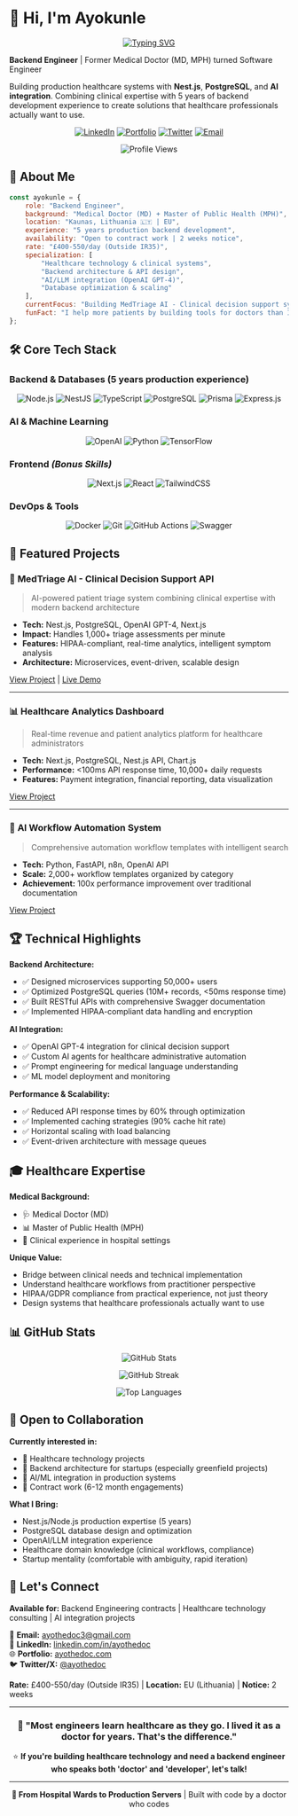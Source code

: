 # 👋 Hi, I'm Ayokunle

<div align="center">

[![Typing SVG](https://readme-typing-svg.herokuapp.com?font=Fira+Code&size=24&pause=1000&color=4CAF50&center=true&vCenter=true&width=600&lines=Backend+Engineer+%F0%9F%9A%80;Healthcare+Technology+Specialist+%F0%9F%A5;Building+Production+Systems+%F0%9F%8C%90;AI+Integration+Expert+%F0%9F%A4%96)](https://git.io/typing-svg)

</div>

**Backend Engineer** | Former Medical Doctor (MD, MPH) turned Software Engineer

Building production healthcare systems with **Nest.js**, **PostgreSQL**, and **AI integration**. Combining clinical expertise with 5 years of backend development experience to create solutions that healthcare professionals actually want to use.

<div align="center">
 
[![LinkedIn](https://img.shields.io/badge/LinkedIn-0077B5?style=for-the-badge&logo=linkedin&logoColor=white)](https://www.linkedin.com/in/ayothedoc)
[![Portfolio](https://img.shields.io/badge/Portfolio-4CAF50?style=for-the-badge&logo=google-chrome&logoColor=white)](https://www.ayothedoc.com/)
[![Twitter](https://img.shields.io/badge/X-000000?style=for-the-badge&logo=x&logoColor=white)](https://x.com/ayothedoc)
[![Email](https://img.shields.io/badge/Gmail-D14836?style=for-the-badge&logo=gmail&logoColor=white)](mailto:ayothedoc3@gmail.com)

![Profile Views](https://komarev.com/ghpvc/?username=ayothedoc3&color=4CAF50&style=for-the-badge)

</div>

## 🏥 About Me

```javascript
const ayokunle = {
    role: "Backend Engineer",
    background: "Medical Doctor (MD) + Master of Public Health (MPH)",
    location: "Kaunas, Lithuania 🇱🇹 | EU",
    experience: "5 years production backend development",
    availability: "Open to contract work | 2 weeks notice",
    rate: "£400-550/day (Outside IR35)",
    specialization: [
        "Healthcare technology & clinical systems",
        "Backend architecture & API design",
        "AI/LLM integration (OpenAI GPT-4)",
        "Database optimization & scaling"
    ],
    currentFocus: "Building MedTriage AI - Clinical decision support system",
    funFact: "I help more patients by building tools for doctors than I did seeing them one-by-one 🩺→💻"
};
```

## 🛠️ Core Tech Stack

### **Backend & Databases** (5 years production experience)
<div align="center">

![Node.js](https://img.shields.io/badge/Node.js-43853D?style=for-the-badge&logo=node.js&logoColor=white)
![NestJS](https://img.shields.io/badge/NestJS-E0234E?style=for-the-badge&logo=nestjs&logoColor=white)
![TypeScript](https://img.shields.io/badge/TypeScript-007ACC?style=for-the-badge&logo=typescript&logoColor=white)
![PostgreSQL](https://img.shields.io/badge/PostgreSQL-316192?style=for-the-badge&logo=postgresql&logoColor=white)
![Prisma](https://img.shields.io/badge/Prisma-2D3748?style=for-the-badge&logo=prisma&logoColor=white)
![Express.js](https://img.shields.io/badge/Express.js-404D59?style=for-the-badge)

</div>

### **AI & Machine Learning**
<div align="center">

![OpenAI](https://img.shields.io/badge/OpenAI-412991?style=for-the-badge&logo=openai&logoColor=white)
![Python](https://img.shields.io/badge/Python-3776AB?style=for-the-badge&logo=python&logoColor=white)
![TensorFlow](https://img.shields.io/badge/TensorFlow-FF6F00?style=for-the-badge&logo=tensorflow&logoColor=white)

</div>

### **Frontend** *(Bonus Skills)*
<div align="center">

![Next.js](https://img.shields.io/badge/Next.js-000000?style=for-the-badge&logo=next.js&logoColor=white)
![React](https://img.shields.io/badge/React-20232A?style=for-the-badge&logo=react&logoColor=61DAFB)
![TailwindCSS](https://img.shields.io/badge/Tailwind_CSS-38B2AC?style=for-the-badge&logo=tailwind-css&logoColor=white)

</div>

### **DevOps & Tools**
<div align="center">

![Docker](https://img.shields.io/badge/Docker-2496ED?style=for-the-badge&logo=docker&logoColor=white)
![Git](https://img.shields.io/badge/Git-F05032?style=for-the-badge&logo=git&logoColor=white)
![GitHub Actions](https://img.shields.io/badge/GitHub_Actions-2088FF?style=for-the-badge&logo=github-actions&logoColor=white)
![Swagger](https://img.shields.io/badge/Swagger-85EA2D?style=for-the-badge&logo=swagger&logoColor=black)

</div>

## 💼 Featured Projects

### 🏥 **MedTriage AI** - Clinical Decision Support API
> AI-powered patient triage system combining clinical expertise with modern backend architecture

- **Tech:** Nest.js, PostgreSQL, OpenAI GPT-4, Next.js
- **Impact:** Handles 1,000+ triage assessments per minute
- **Features:** HIPAA-compliant, real-time analytics, intelligent symptom analysis
- **Architecture:** Microservices, event-driven, scalable design

[View Project](https://github.com/ayothedoc3/medtriage-ai) | [Live Demo](#)

---

### 📊 **Healthcare Analytics Dashboard**
> Real-time revenue and patient analytics platform for healthcare administrators

- **Tech:** Next.js, PostgreSQL, Nest.js API, Chart.js
- **Performance:** <100ms API response time, 10,000+ daily requests
- **Features:** Payment integration, financial reporting, data visualization

[View Project](https://github.com/ayothedoc3/whop-analytics-dashboard)

---

### 🤖 **AI Workflow Automation System**
> Comprehensive automation workflow templates with intelligent search

- **Tech:** Python, FastAPI, n8n, OpenAI API
- **Scale:** 2,000+ workflow templates organized by category
- **Achievement:** 100x performance improvement over traditional documentation

[View Project](https://github.com/ayothedoc3/n8n-workflow-templates)

## 🏆 Technical Highlights

**Backend Architecture:**
- ✅ Designed microservices supporting 50,000+ users
- ✅ Optimized PostgreSQL queries (10M+ records, <50ms response time)
- ✅ Built RESTful APIs with comprehensive Swagger documentation
- ✅ Implemented HIPAA-compliant data handling and encryption

**AI Integration:**
- ✅ OpenAI GPT-4 integration for clinical decision support
- ✅ Custom AI agents for healthcare administrative automation
- ✅ Prompt engineering for medical language understanding
- ✅ ML model deployment and monitoring

**Performance & Scalability:**
- ✅ Reduced API response times by 60% through optimization
- ✅ Implemented caching strategies (90% cache hit rate)
- ✅ Horizontal scaling with load balancing
- ✅ Event-driven architecture with message queues

## 🎓 Healthcare Expertise

**Medical Background:**
- 🩺 Medical Doctor (MD)
- 📊 Master of Public Health (MPH)
- 🏥 Clinical experience in hospital settings

**Unique Value:**
- Bridge between clinical needs and technical implementation
- Understand healthcare workflows from practitioner perspective
- HIPAA/GDPR compliance from practical experience, not just theory
- Design systems that healthcare professionals actually want to use

## 📊 GitHub Stats

<div align="center">
 
![GitHub Stats](https://github-readme-stats.vercel.app/api?username=ayothedoc3&show_icons=true&theme=tokyonight&hide_border=true&count_private=true&bg_color=0D1117&include_all_commits=true)
 
![GitHub Streak](https://github-readme-streak-stats.herokuapp.com/?user=ayothedoc3&theme=tokyonight&hide_border=true&background=0D1117)

</div>

<div align="center">
 
![Top Languages](https://github-readme-stats.vercel.app/api/top-langs/?username=ayothedoc3&layout=compact&theme=tokyonight&hide_border=true&bg_color=0D1117&langs_count=8)

</div>

## 🤝 Open to Collaboration

**Currently interested in:**
- 🏥 Healthcare technology projects
- 🚀 Backend architecture for startups (especially greenfield projects)
- 🤖 AI/ML integration in production systems
- 💼 Contract work (6-12 month engagements)

**What I Bring:**
- Nest.js/Node.js production expertise (5 years)
- PostgreSQL database design and optimization
- OpenAI/LLM integration experience
- Healthcare domain knowledge (clinical workflows, compliance)
- Startup mentality (comfortable with ambiguity, rapid iteration)

## 💬 Let's Connect

**Available for:** Backend Engineering contracts | Healthcare technology consulting | AI integration projects

📧 **Email:** [ayothedoc3@gmail.com](mailto:ayothedoc3@gmail.com)  
💼 **LinkedIn:** [linkedin.com/in/ayothedoc](https://www.linkedin.com/in/ayothedoc)  
🌐 **Portfolio:** [ayothedoc.com](https://www.ayothedoc.com/)  
🐦 **Twitter/X:** [@ayothedoc](https://x.com/ayothedoc)

**Rate:** £400-550/day (Outside IR35) | **Location:** EU (Lithuania) | **Notice:** 2 weeks

<div align="center">

---

### 🎯 "Most engineers learn healthcare as they go. I lived it as a doctor for years. That's the difference."

⭐ **If you're building healthcare technology and need a backend engineer who speaks both 'doctor' and 'developer', let's talk!**

---

**💙 From Hospital Wards to Production Servers** | Built with code by a doctor who codes

</div>
